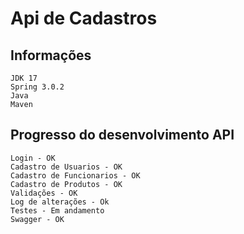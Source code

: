 # Api de Cadastros
## Informações
    JDK 17
    Spring 3.0.2
    Java
    Maven

## Progresso do desenvolvimento API
    Login - OK
    Cadastro de Usuarios - OK
    Cadastro de Funcionarios - OK 
    Cadastro de Produtos - OK
    Validações - OK
    Log de alterações - Ok
    Testes - Em andamento
    Swagger - OK
